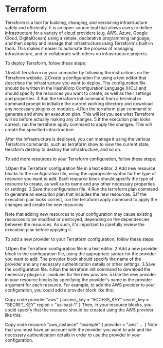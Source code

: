 # Terraform

Terraform is a tool for building, changing, and versioning infrastructure safely and efficiently. It is an open-source tool that allows users to define infrastructure for a variety of cloud providers (e.g. AWS, Azure, Google Cloud, DigitalOcean) using a simple, declarative programming language, and then deploy and manage that infrastructure using Terraform's built-in tools. This makes it easier to automate the process of managing infrastructure, and to collaborate with others on infrastructure projects.

To deploy Terraform, follow these steps:

1.Install Terraform on your computer by following the instructions on the Terraform website.
2.Create a configuration file using a text editor that describes the infrastructure you want to deploy. The configuration file should be written in the HashiCorp Configuration Language (HCL) and should specify the resources you want to create, as well as their settings and properties.
3.Run the terraform init command from a terminal or command prompt to initialize the current working directory and download any necessary plugins or modules.
4.Run the terraform plan command to generate and show an execution plan. This will let you see what Terraform will do before actually making any changes.
5.If the execution plan looks correct, run the terraform apply command to apply the changes. This will create the specified infrastructure.

After the infrastructure is deployed, you can manage it using the various Terraform commands, such as terraform show to view the current state, terraform destroy to destroy the infrastructure, and so on.

To add more resources to your Terraform configuration, follow these steps:

1.Open the Terraform configuration file in a text editor.
2.Add new resource blocks to the configuration file, using the appropriate syntax for the type of resource you want to add. Each resource block should specify the type of resource to create, as well as its name and any other necessary properties or settings.
3.Save the configuration file.
4.Run the terraform plan command to generate an execution plan that includes the new resources.
5.If the execution plan looks correct, run the terraform apply command to apply the changes and create the new resources.

Note that adding new resources to your configuration may cause existing resources to be modified or destroyed, depending on the dependencies between the resources. As such, it's important to carefully review the execution plan before applying it.



To add a new provider to your Terraform configuration, follow these steps:

1.Open the Terraform configuration file in a text editor.
2.Add a new provider block to the configuration file, using the appropriate syntax for the provider you want to add. The provider block should specify the name of the provider and any necessary authentication details or other settings.
3.Save the configuration file.
4.Run the terraform init command to download the necessary plugins or modules for the new provider.
5.Use the new provider in your resource blocks by specifying the provider's name in the provider argument for each resource.
For example, to add the AWS provider to your configuration, you could add a provider block like this:

Copy code
provider "aws" {
  access_key = "ACCESS_KEY"
  secret_key = "SECRET_KEY"
  region     = "us-east-1"
}
Then, in your resource blocks, you could specify that the resource should be created using the AWS provider like this:

Copy code
resource "aws_instance" "example" {
  provider = "aws"
  ...
}
Note that you must have an account with the provider you want to add and the necessary authentication details in order to use the provider in your configuration.



